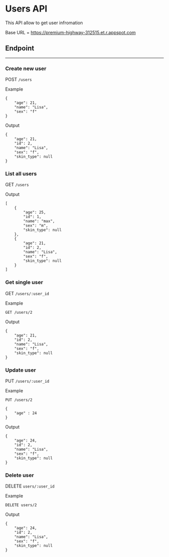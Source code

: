 # Users API

This API allow to get user infromation

Base URL = https://premium-highway-312515.et.r.appspot.com

## Endpoint

---

### Create new user

POST `/users`

Example

```
{
    "age": 21,
    "name": "Lisa",
    "sex": "f"
}
```

Output

```
{
    "age": 21,
    "id": 2,
    "name": "Lisa",
    "sex": "f",
    "skin_type": null
}
```

### List all users

GET `/users`

Output

```
[
    {
        "age": 25,
        "id": 1,
        "name": "max",
        "sex": "m",
        "skin_type": null
    },
    {
        "age": 21,
        "id": 2,
        "name": "Lisa",
        "sex": "f",
        "skin_type": null
    }
]
```

### Get single user

GET `/users/:user_id`

Example

```
GET /users/2
```

Output

```
{
    "age": 21,
    "id": 2,
    "name": "Lisa",
    "sex": "f",
    "skin_type": null
}
```

### Update user

PUT `/users/:user_id`

Example

```
PUT /users/2
```

```
{
    "age" : 24
}
```

Output

```
{
    "age": 24,
    "id": 2,
    "name": "Lisa",
    "sex": "f",
    "skin_type": null
}
```

### Delete user

DELETE `users/:user_id`

Example

```
DELETE users/2
```

Output

```
{
    "age": 24,
    "id": 2,
    "name": "Lisa",
    "sex": "f",
    "skin_type": null
}
```
